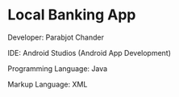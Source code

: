 # Local Banking App

Developer: Parabjot Chander 

IDE: Android Studios (Android App Development)

Programming Language: Java 

Markup Language: XML
